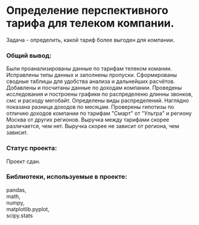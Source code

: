 # Определение перспективного тарифа для телеком компании.

Задача - определить, какой тариф более выгоден для компании.

### Общий вывод:

Были проанализированы данные по тарифам телеком комании. Исправлены типы данных и заполнены пропуски. Сформированы сводные таблицы для удобства анализа и дальнейших расчётов. Добавлены и посчитаны данные по доходам компании. Проведены исследования и построены графики по распределеню длинны звонков, смс и расходу мегобайт. Определены виды распределений. Наглядно показана разница доходов по месяцам. Проверены гипотизы по отличию доходов компании по тарифам "Смарт" от "Ультра" и региону Москва от других регионов. Выручка между тарифами скорее различается, чем нет. Выручка скорее не зависит от региона, чем зависит.  

### Статус проекта:

Проект сдан.  

### Библиотеки, используемые в проекте:

pandas,  
math,  
numpy,  
matplotlib.pyplot,  
scipy.stats  
